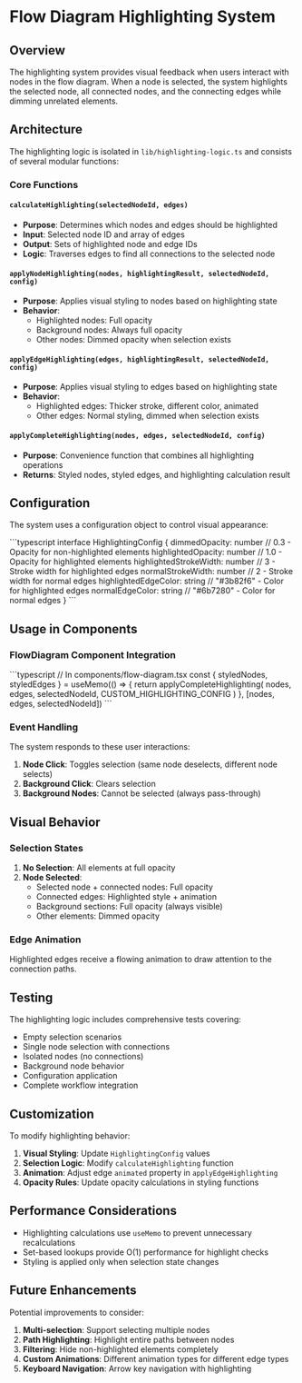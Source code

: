 # Flow Diagram Highlighting System

## Overview

The highlighting system provides visual feedback when users interact with nodes in the flow diagram. When a node is selected, the system highlights the selected node, all connected nodes, and the connecting edges while dimming unrelated elements.

## Architecture

The highlighting logic is isolated in `lib/highlighting-logic.ts` and consists of several modular functions:

### Core Functions

#### `calculateHighlighting(selectedNodeId, edges)`
- **Purpose**: Determines which nodes and edges should be highlighted
- **Input**: Selected node ID and array of edges
- **Output**: Sets of highlighted node and edge IDs
- **Logic**: Traverses edges to find all connections to the selected node

#### `applyNodeHighlighting(nodes, highlightingResult, selectedNodeId, config)`
- **Purpose**: Applies visual styling to nodes based on highlighting state
- **Behavior**: 
  - Highlighted nodes: Full opacity
  - Background nodes: Always full opacity
  - Other nodes: Dimmed opacity when selection exists

#### `applyEdgeHighlighting(edges, highlightingResult, selectedNodeId, config)`
- **Purpose**: Applies visual styling to edges based on highlighting state
- **Behavior**:
  - Highlighted edges: Thicker stroke, different color, animated
  - Other edges: Normal styling, dimmed when selection exists

#### `applyCompleteHighlighting(nodes, edges, selectedNodeId, config)`
- **Purpose**: Convenience function that combines all highlighting operations
- **Returns**: Styled nodes, styled edges, and highlighting calculation result

## Configuration

The system uses a configuration object to control visual appearance:

\`\`\`typescript
interface HighlightingConfig {
  dimmedOpacity: number           // 0.3 - Opacity for non-highlighted elements
  highlightedOpacity: number      // 1.0 - Opacity for highlighted elements
  highlightedStrokeWidth: number  // 3 - Stroke width for highlighted edges
  normalStrokeWidth: number       // 2 - Stroke width for normal edges
  highlightedEdgeColor: string    // "#3b82f6" - Color for highlighted edges
  normalEdgeColor: string         // "#6b7280" - Color for normal edges
}
\`\`\`

## Usage in Components

### FlowDiagram Component Integration

\`\`\`typescript
// In components/flow-diagram.tsx
const { styledNodes, styledEdges } = useMemo(() => {
  return applyCompleteHighlighting(
    nodes,
    edges,
    selectedNodeId,
    CUSTOM_HIGHLIGHTING_CONFIG
  )
}, [nodes, edges, selectedNodeId])
\`\`\`

### Event Handling

The system responds to these user interactions:

1. **Node Click**: Toggles selection (same node deselects, different node selects)
2. **Background Click**: Clears selection
3. **Background Nodes**: Cannot be selected (always pass-through)

## Visual Behavior

### Selection States

1. **No Selection**: All elements at full opacity
2. **Node Selected**: 
   - Selected node + connected nodes: Full opacity
   - Connected edges: Highlighted style + animation
   - Background sections: Full opacity (always visible)
   - Other elements: Dimmed opacity

### Edge Animation

Highlighted edges receive a flowing animation to draw attention to the connection paths.

## Testing

The highlighting logic includes comprehensive tests covering:

- Empty selection scenarios
- Single node selection with connections
- Isolated nodes (no connections)
- Background node behavior
- Configuration application
- Complete workflow integration

## Customization

To modify highlighting behavior:

1. **Visual Styling**: Update `HighlightingConfig` values
2. **Selection Logic**: Modify `calculateHighlighting` function
3. **Animation**: Adjust edge `animated` property in `applyEdgeHighlighting`
4. **Opacity Rules**: Update opacity calculations in styling functions

## Performance Considerations

- Highlighting calculations use `useMemo` to prevent unnecessary recalculations
- Set-based lookups provide O(1) performance for highlight checks
- Styling is applied only when selection state changes

## Future Enhancements

Potential improvements to consider:

1. **Multi-selection**: Support selecting multiple nodes
2. **Path Highlighting**: Highlight entire paths between nodes
3. **Filtering**: Hide non-highlighted elements completely
4. **Custom Animations**: Different animation types for different edge types
5. **Keyboard Navigation**: Arrow key navigation with highlighting
